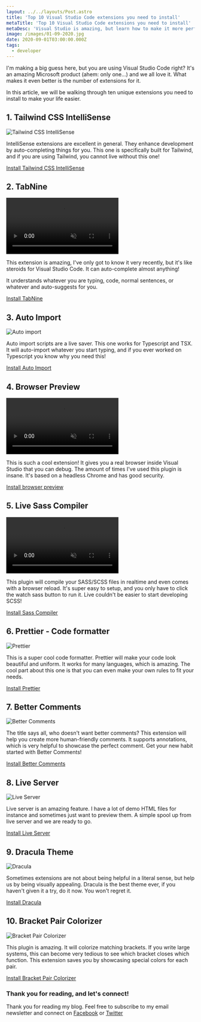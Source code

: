 ```yaml
---
layout: ../../layouts/Post.astro
title: 'Top 10 Visual Studio Code extensions you need to install'
metaTitle: 'Top 10 Visual Studio Code extensions you need to install'
metaDesc: 'Visual Studio is amazing, but learn how to make it more perfect'
image: /images/01-09-2020.jpg
date: 2020-09-01T03:00:00.000Z
tags:
  - developer
---
```


I'm making a big guess here, but you are using Visual Studio Code right?
It's an amazing Microsoft product (ahem: only one...) and we all love it. What makes it even better is the number of extensions for it.

In this article, we will be walking through ten unique extensions you need to install to make your life easier.

## 1. Tailwind CSS IntelliSense

![Tailwind CSS IntelliSense](https://cdn.hashnode.com/res/hashnode/image/upload/v1598804423054/8x6kIVJnb.png)

IntelliSense extensions are excellent in general. They enhance development by auto-completing things for you.
This one is specifically built for Tailwind, and if you are using Tailwind, you cannot live without this one!

[Install Tailwind CSS IntelliSense](https://marketplace.visualstudio.com/items?itemName=bradlc.vscode-tailwindcss)

## 2. TabNine

<video autoplay loop muted playsinline>
  <source src="https://res.cloudinary.com/daily-dev-tips/video/upload/q_auto/tabnine_qidukd.webm" type="video/webm" />
  <source src="https://res.cloudinary.com/daily-dev-tips/video/upload/q_auto/tabnine_kzkwez.mp4" type="video/mp4" />
</video>

This extension is amazing, I've only got to know it very recently, but it's like steroids for Visual Studio Code.
It can auto-complete almost anything!

It understands whatever you are typing, code, normal sentences, or whatever and auto-suggests for you.

[Install TabNine](https://marketplace.visualstudio.com/items?itemName=TabNine.tabnine-vscode)

## 3. Auto Import

![Auto import](https://cdn.hashnode.com/res/hashnode/image/upload/v1598804931920/zA3lZN3vw.gif)

Auto import scripts are a live saver. This one works for Typescript and TSX.
It will auto-import whatever you start typing, and if you ever worked on Typescript you know why you need this!

[Install Auto Import](https://marketplace.visualstudio.com/items?itemName=steoates.autoimport)

## 4. Browser Preview

<video autoplay loop muted playsinline>
  <source src="https://res.cloudinary.com/daily-dev-tips/video/upload/q_auto/preview_j1ghsm.webm" type="video/webm" />
  <source src="https://res.cloudinary.com/daily-dev-tips/video/upload/q_auto/preview_sldfpu.mp4" type="video/mp4" />
</video>

This is such a cool extension! It gives you a real browser inside Visual Studio that you can debug.
The amount of times I've used this plugin is insane.
It's based on a headless Chrome and has good security.

[Install browser preview](https://marketplace.visualstudio.com/items?itemName=auchenberg.vscode-browser-preview)

## 5. Live Sass Compiler

<video autoplay loop muted playsinline>
  <source src="https://res.cloudinary.com/daily-dev-tips/video/upload/q_auto/sass_vvjts0.webm" type="video/webm" />
  <source src="https://res.cloudinary.com/daily-dev-tips/video/upload/q_auto/sass_hvaqcg.mp4" type="video/mp4" />
</video>

This plugin will compile your SASS/SCSS files in realtime and even comes with a browser reload.
It's super easy to setup, and you only have to click the watch sass button to run it.
Live couldn't be easier to start developing SCSS!

[Install Sass Compiler](https://marketplace.visualstudio.com/items?itemName=ritwickdey.live-sass)

## 6. Prettier - Code formatter

![Prettier](https://cdn.hashnode.com/res/hashnode/image/upload/v1598805636436/YtqXuyWWL.png)

This is a super cool code formatter. Prettier will make your code look beautiful and uniform. It works for many languages, which is amazing.
The cool part about this one is that you can even make your own rules to fit your needs.

[Install Prettier](https://marketplace.visualstudio.com/items?itemName=esbenp.prettier-vscode)

## 7. Better Comments

![Better Comments](https://cdn.hashnode.com/res/hashnode/image/upload/v1598805731277/ThqtBC1Az.png)

The title says all, who doesn't want better comments?
This extension will help you create more human-friendly comments. It supports annotations, which is very helpful to showcase the perfect comment.
Get your new habit started with Better Comments!

[Install Better Comments](https://marketplace.visualstudio.com/items?itemName=aaron-bond.better-comments)

## 8. Live Server

![Live Server](https://cdn.hashnode.com/res/hashnode/image/upload/v1598805811052/SbFoy7YsD.gif)

Live server is an amazing feature. I have a lot of demo HTML files for instance and sometimes just want to preview them.
A simple spool up from live server and we are ready to go.

[Install Live Server](https://marketplace.visualstudio.com/items?itemName=ritwickdey.LiveServer)

## 9. Dracula Theme

![Dracula](https://cdn.hashnode.com/res/hashnode/image/upload/v1598805896556/xosSrH3-M.png)

Sometimes extensions are not about being helpful in a literal sense, but help us by being visually appealing.
Dracula is the best theme ever, if you haven't given it a try, do it now. You won't regret it.

[ Install Dracula](https://marketplace.visualstudio.com/items?itemName=dracula-theme.theme-dracula)

## 10. Bracket Pair Colorizer

![Bracket Pair Colorizer](https://cdn.hashnode.com/res/hashnode/image/upload/v1598806029646/nJGEfL11N.png)

This plugin is amazing. It will colorize matching brackets. If you write large systems, this can become very tedious to see which bracket closes which function.
This extension saves you by showcasing special colors for each pair.

[Install Bracket Pair Colorizer](https://marketplace.visualstudio.com/items?itemName=CoenraadS.bracket-pair-colorizer)

### Thank you for reading, and let's connect!

Thank you for reading my blog. Feel free to subscribe to my email newsletter and connect on [Facebook](https://www.facebook.com/DailyDevTipsBlog) or [Twitter](https://twitter.com/DailyDevTips1)
